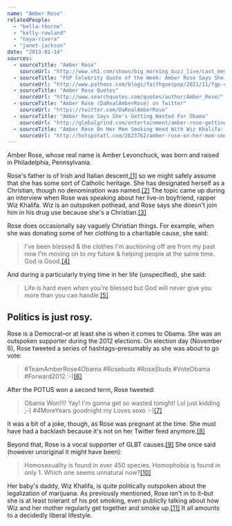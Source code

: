 ```yaml
---
name: "Amber Rose"
relatedPeople:
  - "bella-thorne"
  - "kelly-rowland"
  - "naya-rivera"
  - "janet-jackson"
date: "2013-01-14"
sources:
  - sourceTitle: "Amber Rose"
    sourceUrl: "http://www.vh1.com/shows/big_morning_buzz_live/cast_member.jhtml?personalityId=15414#moreinfo"
  - sourceTitle: "FGP Celebrity Quote of the Week: Amber Rose Says She Doesn't Smoke Pot Because She's A Christian"
    sourceUrl: "http://www.patheos.com/blogs/faithgoespop/2011/11/fgp-celebrity-quote-of-the-week-amber-rose-says-she-doesnt-smoke-pot-because-shes-christian/"
  - sourceTitle: "Amber Rose Quotes"
    sourceUrl: "http://www.searchquotes.com/quotes/author/Amber_Rose/"
  - sourceTitle: "Amber Rose (DaRealAmberRose) on Twitter"
    sourceUrl: "https://twitter.com/DaRealAmberRose"
  - sourceTitle: "Amber Rose Says She's Getting Wasted For Obama"
    sourceUrl: "http://globalgrind.com/entertainment/amber-rose-getting-wasted-obama-instagram-pic-photos"
  - sourceTitle: "Amber Rose On Her Mom Smoking Weed With Wiz Khalifa: 'Wiz Is Like The Son She Never Had.'"
    sourceUrl: "http://hotspotatl.com/2623762/amber-rose-on-her-mom-smoking-weed-with-wiz-khalifa-wiz-is-like-the-son-she-never-had-exclusive/"
---
```


Amber Rose, whose real name is Amber Levonchuck, was born and raised in Philadelphia, Pennsylvania.

Rose's father is of Irish and Italian descent,<a class="source-citation" href="#http://www.vh1.com/shows/big_morning_buzz_live/cast_member.jhtml?personalityId=15414#moreinfo" title="Amber Rose">[1]</a> so we might safely assume that she has some sort of Catholic heritage. She has designated herself as a Christian, though no denomination was named.<a class="source-citation" href="#http://www.patheos.com/blogs/faithgoespop/2011/11/fgp-celebrity-quote-of-the-week-amber-rose-says-she-doesnt-smoke-pot-because-shes-christian/" title="FGP Celebrity Quote of the Week: Amber Rose Says She Doesn&apos;t Smoke Pot Because She&apos;s A Christian">[2]</a> The topic came up during an interview when Rose was speaking about her live-in boyfriend, rapper Wiz Khalifa. Wiz is an outspoken pothead, and Rose says she doesn't join him in his drug use because she's a Christian.<a class="source-citation" href="#http://www.patheos.com/blogs/faithgoespop/2011/11/fgp-celebrity-quote-of-the-week-amber-rose-says-she-doesnt-smoke-pot-because-shes-christian/" title="FGP Celebrity Quote of the Week: Amber Rose Says She Doesn&apos;t Smoke Pot Because She&apos;s A Christian">[3]</a>

Rose does occasionally say vaguely Christian things. For example, when she was donating some of her clothing to a charitable cause, she said:

>I've been blessed & the clothes I'm auctioning off are from my past now I'm moving on to my future & helping people at the same time. God is Good.<a class="source-citation" href="#http://www.searchquotes.com/quotes/author/Amber_Rose/" title="Amber Rose Quotes">[4]</a>

And during a particularly trying time in her life (unspecified), she said:

>Life is hard even when you're blessed but God will never give you more than you can handle.<a class="source-citation" href="#http://www.searchquotes.com/quotes/author/Amber_Rose/" title="Amber Rose Quotes">[5]</a>

## 

## Politics is just rosy.

Rose is a Democrat–or at least she is when it comes to Obama. She was an outspoken supporter during the 2012 elections. On election day (November 6), Rose tweeted a series of hashtags–presumably as she was about to go vote:

>#TeamAmberRose4Obama #Rosebuds #RoseStuds #VoteObama #Forward2012 :-)<a class="source-citation" href="#https://twitter.com/DaRealAmberRose" title="Amber Rose (DaRealAmberRose) on Twitter">[6]</a>

After the POTUS won a second term, Rose tweeted:

>Obama Won!!!! Yay! I'm gonna get so wasted tonight! Lol just kidding ;-) #4MoreYears goodnight my Loves xoxo :-)<a class="source-citation" href="#http://globalgrind.com/entertainment/amber-rose-getting-wasted-obama-instagram-pic-photos" title="Amber Rose Says She&apos;s Getting Wasted For Obama">[7]</a>

It was a bit of a joke, though, as Rose was pregnant at the time. She must have had a backlash because it's not on her Twitter feed anymore.<a class="source-citation" href="#https://twitter.com/DaRealAmberRose" title="Amber Rose (DaRealAmberRose) on Twitter">[8]</a>

Beyond that, Rose is a vocal supporter of GLBT causes.<a class="source-citation" href="#http://www.vh1.com/shows/big_morning_buzz_live/cast_member.jhtml?personalityId=15414#moreinfo" title="Amber Rose">[9]</a> She once said (however unoriginal it might have been):

>Homosexuality is found in over 450 species. Homophobia is found in only 1. Which one seems unnatural now?<a class="source-citation" href="#http://www.searchquotes.com/quotes/author/Amber_Rose/" title="Amber Rose Quotes">[10]</a>

Her baby's daddy, Wiz Khalifa, is quite politically outspoken about the legalization of marijuana. As previously mentioned, Rose isn't in to it–but she is at least tolerant of his pot smoking, even publiclly talking about how Wiz and her mother regularly get together and smoke up.<a class="source-citation" href="#http://hotspotatl.com/2623762/amber-rose-on-her-mom-smoking-weed-with-wiz-khalifa-wiz-is-like-the-son-she-never-had-exclusive/" title="Amber Rose On Her Mom Smoking Weed With Wiz Khalifa: &apos;Wiz Is Like The Son She Never Had.&apos;">[11]</a> It all amounts to a decidedly liberal lifestyle.